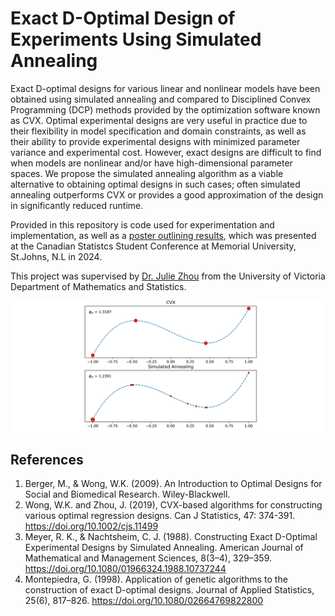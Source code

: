 # Exact D-Optimal Design of Experiments Using Simulated Annealing

Exact D-optimal designs for various linear and nonlinear models have been obtained using simulated annealing and compared to Disciplined Convex Programming (DCP) methods provided by the optimization software known as CVX. Optimal experimental designs are very useful in practice due to their flexibility in model specification and domain constraints, as well as their ability to provide experimental designs with minimized parameter variance and experimental cost. However, exact designs are difficult to find when models are nonlinear and/or have high-dimensional parameter spaces. We propose the simulated annealing algorithm as a viable alternative to obtaining optimal designs in such cases; often simulated annealing outperforms CVX or provides a good approximation of the design in significantly reduced runtime.

Provided in this repository is code used for experimentation and implementation, as well as a [poster outlining results](report/bfrizzell_CSSC_poster_2024.pdf), which was presented at the Canadian Statistcs Student Conference at Memorial University, St.Johns, N.L in 2024.

This project was supervised by [Dr. Julie Zhou](https://www.uvic.ca/science/math-statistics/people/home/faculty/zhou_julie.php) from the University of Victoria Department of Mathematics and Statistics.

![](img/cubic_optimal_design.jpeg)

## References
1. Berger, M., & Wong, W.K. (2009). An Introduction to Optimal Designs for Social and Biomedical Research. Wiley-Blackwell.
2. Wong, W.K. and Zhou, J. (2019), CVX-based algorithms for constructing various optimal regression designs. Can J Statistics, 47: 374-391. https://doi.org/10.1002/cjs.11499
3. Meyer, R. K., & Nachtsheim, C. J. (1988). Constructing Exact D-Optimal Experimental Designs by Simulated Annealing. American Journal of Mathematical and Management Sciences, 8(3–4), 329–359. https://doi.org/10.1080/01966324.1988.10737244
4. Montepiedra, G. (1998). Application of genetic algorithms to the construction of exact D-optimal designs. Journal of Applied Statistics, 25(6), 817–826. https://doi.org/10.1080/02664769822800



